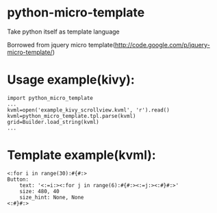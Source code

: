 python-micro-template
=====================

Take python itself as template language

Borrowed from jquery micro template(http://code.google.com/p/jquery-micro-template/)

# Usage example(kivy): #

    import python_micro_template
    ...
    kvml=open('example_kivy_scrollview.kvml', 'r').read()
    kvml=python_micro_template.tpl.parse(kvml)
    grid=Builder.load_string(kvml)
    ...

# Template example(kvml): #

    <:for i in range(30):#{#:>
    Button:
        text: '<:=i:><:for j in range(6):#{#:><:=j:><:#}#:>'
        size: 480, 40
        size_hint: None, None
    <:#}#:>
